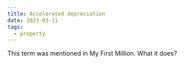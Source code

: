 ```yaml
---
title: Accelerated depreciation
date: 2023-03-11
tags:
  - property
---
```


This term was mentioned in My First Million. What it does?
